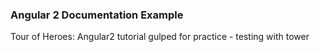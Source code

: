 ### Angular 2 Documentation Example

Tour of Heroes: Angular2 tutorial gulped for practice - testing with tower
